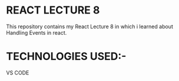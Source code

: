 <h1>REACT LECTURE 8</h1>
<p>This repository contains my React Lecture 8 in which i learned about Handling Events in react.</p>
<h1>TECHNOLOGIES USED:-</h1>
<p>VS CODE</p>